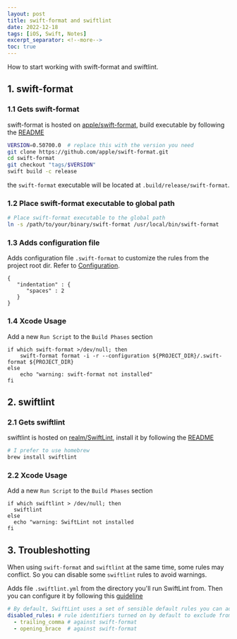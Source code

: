 ```yaml
---
layout: post
title: swift-format and swiftlint
date: 2022-12-18
tags: [iOS, Swift, Notes]
excerpt_separator: <!--more-->
toc: true
---
```


How to start working with swift-format and swiftlint.

<!--more-->

## 1. swift-format

### 1.1 Gets swift-format

swift-format is hosted on [apple/swift-format](https://github.com/apple/swift-format), build executable by following the [README](https://github.com/apple/swift-format#getting-swift-format)

```bash
VERSION=0.50700.0  # replace this with the version you need
git clone https://github.com/apple/swift-format.git
cd swift-format
git checkout "tags/$VERSION"
swift build -c release
```

the `swift-format` executable will be located at `.build/release/swift-format`.



### 1.2 Place swift-format executable to global path

```bash
# Place swift-format executable to the global path
ln -s /path/to/your/binary/swift-format /usr/local/bin/swift-format
```



### 1.3 Adds configuration file

Adds configuration file `.swift-format` to customize the rules from the project root dir. Refer to [Configuration](https://github.com/apple/swift-format/blob/main/Documentation/Configuration.md).

```
{
   "indentation" : {
      "spaces" : 2
   }
}
```



### 1.4 Xcode Usage

Add a new `Run Script` to the `Build Phases`  section

```shell
if which swift-format >/dev/null; then
    swift-format format -i -r --configuration ${PROJECT_DIR}/.swift-format ${PROJECT_DIR}
else
    echo "warning: swift-format not installed"
fi
```



## 2. swiftlint

### 2.1 Gets swiftlint

swiftlint is hosted on [realm/SwiftLint](https://github.com/realm/SwiftLint), install it by following the [README](https://github.com/realm/SwiftLint#installation)

```bash
# I prefer to use homebrew
brew install swiftlint
```



### 2.2 Xcode Usage

Add a new `Run Script` to the `Build Phases`  section

```shell
if which swiftlint > /dev/null; then
  swiftlint
else
  echo "warning: SwiftLint not installed
fi
```



## 3. Troubleshotting

When using `swift-format` and `swiftlint` at the same time, some rules may conflict. So you can disable some `swiftlint` rules to avoid warnings.

Adds file `.swiftlint.yml` from the directory you'll run SwiftLint from. Then you can configure it by following this [guideline](https://github.com/realm/SwiftLint#configuration)

```yml
# By default, SwiftLint uses a set of sensible default rules you can adjust:
disabled_rules: # rule identifiers turned on by default to exclude from running
  - trailing_comma # against swift-format
  - opening_brace  # against swift-format
```

